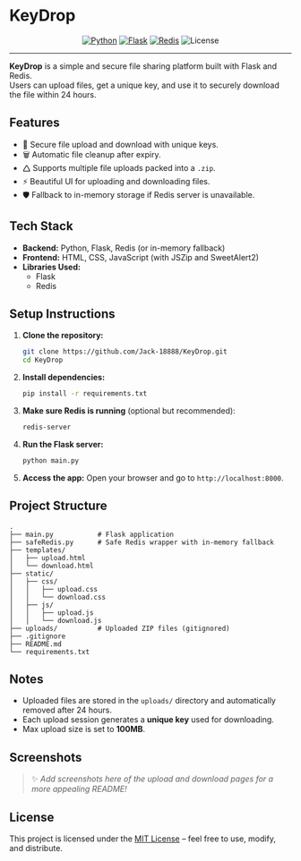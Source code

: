 # KeyDrop

<p align="center">
  <a href="https://www.python.org/"><img src="https://img.shields.io/badge/Python-3.10+-blue.svg" alt="Python"></a>
  <a href="https://flask.palletsprojects.com/"><img src="https://img.shields.io/badge/Flask-3.1-orange.svg" alt="Flask"></a>
  <a href="https://redis.io/"><img src="https://img.shields.io/badge/Redis-5.2-red.svg" alt="Redis"></a>
  <img src="https://img.shields.io/badge/License-MIT-green.svg" alt="License">
</p>

---

**KeyDrop** is a simple and secure file sharing platform built with Flask and Redis.  
Users can upload files, get a unique key, and use it to securely download the file within 24 hours.

## Features

- 🔐 Secure file upload and download with unique keys.
- 🗑️ Automatic file cleanup after expiry.
- 🛆 Supports multiple file uploads packed into a `.zip`.
- ⚡ Beautiful UI for uploading and downloading files.
- 🛡️ Fallback to in-memory storage if Redis server is unavailable.

## Tech Stack

- **Backend:** Python, Flask, Redis (or in-memory fallback)
- **Frontend:** HTML, CSS, JavaScript (with JSZip and SweetAlert2)
- **Libraries Used:**
  - Flask
  - Redis

## Setup Instructions

1. **Clone the repository:**
   ```bash
   git clone https://github.com/Jack-18888/KeyDrop.git
   cd KeyDrop
   ```

2. **Install dependencies:**
   ```bash
   pip install -r requirements.txt
   ```

3. **Make sure Redis is running** (optional but recommended):
   ```bash
   redis-server
   ```

4. **Run the Flask server:**
   ```bash
   python main.py
   ```

5. **Access the app:**
   Open your browser and go to `http://localhost:8000`.

## Project Structure

```
.
├── main.py           # Flask application
├── safeRedis.py      # Safe Redis wrapper with in-memory fallback
├── templates/
│   ├── upload.html
│   └── download.html
├── static/
│   ├── css/
│   │   ├── upload.css
│   │   └── download.css
│   ├── js/
│   │   ├── upload.js
│   │   └── download.js
├── uploads/          # Uploaded ZIP files (gitignored)
├── .gitignore
├── README.md
└── requirements.txt
```

## Notes

- Uploaded files are stored in the `uploads/` directory and automatically removed after 24 hours.
- Each upload session generates a **unique key** used for downloading.
- Max upload size is set to **100MB**.

## Screenshots

> ✨ *Add screenshots here of the upload and download pages for a more appealing README!*

## License

This project is licensed under the [MIT License](LICENSE) – feel free to use, modify, and distribute.

